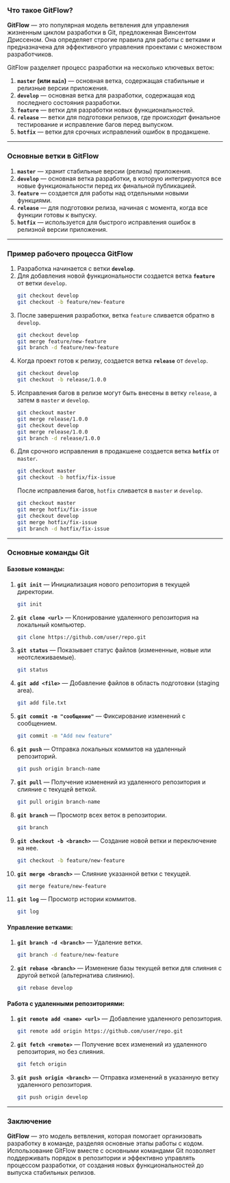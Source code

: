 ### Что такое GitFlow?

**GitFlow** — это популярная модель ветвления для управления жизненным циклом разработки в Git, предложенная Винсентом Дриссеном. Она определяет строгие правила для работы с ветками и предназначена для эффективного управления проектами с множеством разработчиков.

GitFlow разделяет процесс разработки на несколько ключевых веток:
1. **`master` (или `main`)** — основная ветка, содержащая стабильные и релизные версии приложения.
2. **`develop`** — основная ветка для разработки, содержащая код последнего состояния разработки.
3. **`feature`** — ветки для разработки новых функциональностей.
4. **`release`** — ветки для подготовки релизов, где происходит финальное тестирование и исправление багов перед выпуском.
5. **`hotfix`** — ветки для срочных исправлений ошибок в продакшене.

---

### Основные ветки в GitFlow

1. **`master`** — хранит стабильные версии (релизы) приложения.
2. **`develop`** — основная ветка разработки, в которую интегрируются все новые функциональности перед их финальной публикацией.
3. **`feature`** — создается для работы над отдельными новыми функциями.
4. **`release`** — для подготовки релиза, начиная с момента, когда все функции готовы к выпуску.
5. **`hotfix`** — используется для быстрого исправления ошибок в релизной версии приложения.

---

### Пример рабочего процесса GitFlow

1. Разработка начинается с ветки **`develop`**.
2. Для добавления новой функциональности создается ветка **`feature`** от ветки `develop`.
   ```bash
   git checkout develop
   git checkout -b feature/new-feature
   ```
3. После завершения разработки, ветка `feature` сливается обратно в `develop`.
   ```bash
   git checkout develop
   git merge feature/new-feature
   git branch -d feature/new-feature
   ```
4. Когда проект готов к релизу, создается ветка **`release`** от `develop`.
   ```bash
   git checkout develop
   git checkout -b release/1.0.0
   ```
5. Исправления багов в релизе могут быть внесены в ветку `release`, а затем в `master` и `develop`.
   ```bash
   git checkout master
   git merge release/1.0.0
   git checkout develop
   git merge release/1.0.0
   git branch -d release/1.0.0
   ```
6. Для срочного исправления в продакшене создается ветка **`hotfix`** от `master`.
   ```bash
   git checkout master
   git checkout -b hotfix/fix-issue
   ```
   После исправления багов, `hotfix` сливается в `master` и `develop`.
   ```bash
   git checkout master
   git merge hotfix/fix-issue
   git checkout develop
   git merge hotfix/fix-issue
   git branch -d hotfix/fix-issue
   ```

---

### Основные команды Git

#### Базовые команды:
1. **`git init`** — Инициализация нового репозитория в текущей директории.
   ```bash
   git init
   ```

2. **`git clone <url>`** — Клонирование удаленного репозитория на локальный компьютер.
   ```bash
   git clone https://github.com/user/repo.git
   ```

3. **`git status`** — Показывает статус файлов (измененные, новые или неотслеживаемые).
   ```bash
   git status
   ```

4. **`git add <file>`** — Добавление файлов в область подготовки (staging area).
   ```bash
   git add file.txt
   ```

5. **`git commit -m "сообщение"`** — Фиксирование изменений с сообщением.
   ```bash
   git commit -m "Add new feature"
   ```

6. **`git push`** — Отправка локальных коммитов на удаленный репозиторий.
   ```bash
   git push origin branch-name
   ```

7. **`git pull`** — Получение изменений из удаленного репозитория и слияние с текущей веткой.
   ```bash
   git pull origin branch-name
   ```

8. **`git branch`** — Просмотр всех веток в репозитории.
   ```bash
   git branch
   ```

9. **`git checkout -b <branch>`** — Создание новой ветки и переключение на нее.
   ```bash
   git checkout -b feature/new-feature
   ```

10. **`git merge <branch>`** — Слияние указанной ветки с текущей.
    ```bash
    git merge feature/new-feature
    ```

11. **`git log`** — Просмотр истории коммитов.
    ```bash
    git log
    ```

#### Управление ветками:
1. **`git branch -d <branch>`** — Удаление ветки.
   ```bash
   git branch -d feature/new-feature
   ```

2. **`git rebase <branch>`** — Изменение базы текущей ветки для слияния с другой веткой (альтернатива слиянию).
   ```bash
   git rebase develop
   ```

#### Работа с удаленными репозиториями:
1. **`git remote add <name> <url>`** — Добавление удаленного репозитория.
   ```bash
   git remote add origin https://github.com/user/repo.git
   ```

2. **`git fetch <remote>`** — Получение всех изменений из удаленного репозитория, но без слияния.
   ```bash
   git fetch origin
   ```

3. **`git push origin <branch>`** — Отправка изменений в указанную ветку удаленного репозитория.
   ```bash
   git push origin develop
   ```

---

### Заключение

**GitFlow** — это модель ветвления, которая помогает организовать разработку в команде, разделяя основные этапы работы с кодом. Использование GitFlow вместе с основными командами Git позволяет поддерживать порядок в репозитории и эффективно управлять процессом разработки, от создания новых функциональностей до выпуска стабильных релизов.